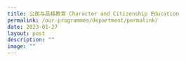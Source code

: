 ```yaml
---
title: 公民与品格教育 Character and Citizenship Education
permalink: /our-programmes/department/permalink/
date: 2023-01-27
layout: post
description: ""
image: ""
---
```

